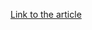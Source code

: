 [Link to the article](https://nozominetworks.com/blog/how-to-analyze-malware-for-technical-writing/)
